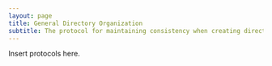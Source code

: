 ```yaml
---
layout: page
title: General Directory Organization
subtitle: The protocol for maintaining consistency when creating directories
---
```


Insert protocols here.
